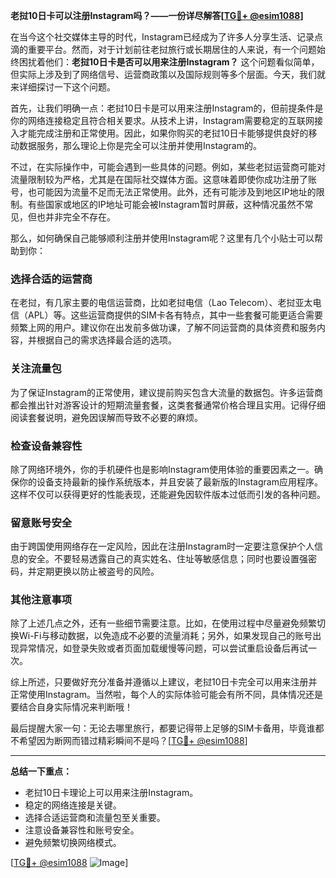 **老挝10日卡可以注册Instagram吗？——一份详尽解答[[TG💪+ @esim1088](https://t.me/s/esim1088)]**

在当今这个社交媒体主导的时代，Instagram已经成为了许多人分享生活、记录点滴的重要平台。然而，对于计划前往老挝旅行或长期居住的人来说，有一个问题始终困扰着他们：**老挝10日卡是否可以用来注册Instagram？** 这个问题看似简单，但实际上涉及到了网络信号、运营商政策以及国际规则等多个层面。今天，我们就来详细探讨一下这个问题。

首先，让我们明确一点：老挝10日卡是可以用来注册Instagram的，但前提条件是你的网络连接稳定且符合相关要求。从技术上讲，Instagram需要稳定的互联网接入才能完成注册和正常使用。因此，如果你购买的老挝10日卡能够提供良好的移动数据服务，那么理论上你是完全可以注册并使用Instagram的。

不过，在实际操作中，可能会遇到一些具体的问题。例如，某些老挝运营商可能对流量限制较为严格，尤其是在国际社交媒体方面。这意味着即使你成功注册了账号，也可能因为流量不足而无法正常使用。此外，还有可能涉及到地区IP地址的限制。有些国家或地区的IP地址可能会被Instagram暂时屏蔽，这种情况虽然不常见，但也并非完全不存在。

那么，如何确保自己能够顺利注册并使用Instagram呢？这里有几个小贴士可以帮助到你：

### **选择合适的运营商**
在老挝，有几家主要的电信运营商，比如老挝电信（Lao Telecom）、老挝亚太电信（APL）等。这些运营商提供的SIM卡各有特点，其中一些套餐可能更适合需要频繁上网的用户。建议你在出发前多做功课，了解不同运营商的具体资费和服务内容，并根据自己的需求选择最合适的选项。

### **关注流量包**
为了保证Instagram的正常使用，建议提前购买包含大流量的数据包。许多运营商都会推出针对游客设计的短期流量套餐，这类套餐通常价格合理且实用。记得仔细阅读套餐说明，避免因误解而导致不必要的麻烦。

### **检查设备兼容性**
除了网络环境外，你的手机硬件也是影响Instagram使用体验的重要因素之一。确保你的设备支持最新的操作系统版本，并且安装了最新版的Instagram应用程序。这样不仅可以获得更好的性能表现，还能避免因软件版本过低而引发的各种问题。

### **留意账号安全**
由于跨国使用网络存在一定风险，因此在注册Instagram时一定要注意保护个人信息的安全。不要轻易透露自己的真实姓名、住址等敏感信息；同时也要设置强密码，并定期更换以防止被盗号的风险。

### **其他注意事项**
除了上述几点之外，还有一些细节需要注意。比如，在使用过程中尽量避免频繁切换Wi-Fi与移动数据，以免造成不必要的流量消耗；另外，如果发现自己的账号出现异常情况，如登录失败或者页面加载缓慢等问题，可以尝试重启设备后再试一次。

综上所述，只要做好充分准备并遵循以上建议，老挝10日卡完全可以用来注册并正常使用Instagram。当然啦，每个人的实际体验可能会有所不同，具体情况还是要结合自身实际情况来判断哦！

最后提醒大家一句：无论去哪里旅行，都要记得带上足够的SIM卡备用，毕竟谁都不希望因为断网而错过精彩瞬间不是吗？[[TG💪+ @esim1088](https://t.me/s/esim1088)]

---

**总结一下重点：**
- 老挝10日卡理论上可以用来注册Instagram。
- 稳定的网络连接是关键。
- 选择合适运营商和流量包至关重要。
- 注意设备兼容性和账号安全。
- 避免频繁切换网络模式。

[[TG💪+ @esim1088](https://t.me/s/esim1088) ![Image](https://i.postimg.cc/4NQfJmqS/Snipaste-2025-05-13-00-14-12.png)]